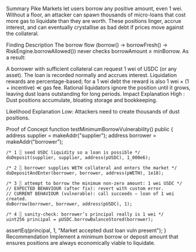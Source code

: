 Summary
Pike Markets let users borrow any positive amount, even 1 wei. Without a floor, an attacker can spawn thousands of micro-loans that cost more gas to liquidate than they are worth. These positions linger, accrue interest, and can eventually crystallise as bad debt if prices move against the collateral.

Finding Description
The borrow flow (borrow() → borrowFresh() → RiskEngine.borrowAllowed()) never checks borrowAmount ≥ minBorrow. As a result:

A borrower with sufficient collateral can request 1 wei of USDC (or any asset).
The loan is recorded normally and accrues interest.
Liquidation rewards are percentage-based; for a 1 wei debt the reward is also 1 wei × (1 + incentive) ≪ gas fee.
Rational liquidators ignore the position until it grows, leaving dust loans outstanding for long periods.
Impact Explanation
High : Dust positions accumulate, bloating storage and bookkeeping.

Likelihood Explanation
Low: Attackers need to create thousands of dust positions.

Proof of Concept
function testMinimumBorrowVulnerability() public {
    address supplier  = makeAddr("supplier");
    address borrower  = makeAddr("borrower");

    /* 1 ░ seed USDC liquidity so a loan is possible */
    doDeposit(supplier, supplier, address(pUSDC), 1_000e6);

    /* 2 ░ borrower supplies WETH collateral and enters the market */
    doDepositAndEnter(borrower, borrower, address(pWETH), 1e18);

    /* 3 ░ attempt to borrow the minimum non-zero amount: 1 wei USDC */
    // EXPECTED BEHAVIOUR (after fix): revert with custom error.
    // CURRENT BEHAVIOUR (vulnerable): call succeeds — loan of 1 wei created.
    doBorrow(borrower, borrower, address(pUSDC), 1);

    /* 4 ░ sanity-check: borrower’s principal really is 1 wei */
    uint256 principal = pUSDC.borrowBalanceStored(borrower);
assertEq(principal, 1, "Market accepted dust loan  vuln present");
}
Recommendation
Implement a minimum borrow or deposit amount that ensures positions are always economically viable to liquidate.